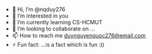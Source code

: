 - 👋 Hi, I’m @nqduy276
- 👀 I’m interested in you
- 🌱 I’m currently learning CS-HCMUT
- 💞️ I’m looking to collaborate on ...
- 📫 How to reach me duynguyenquoc276@email.com
- ⚡ Fun fact: ...is a fact which is fun :))

<!---
nqduy276/nqduy276 is a ✨ special ✨ repository because its `README.md` (this file) appears on your GitHub profile.
You can click the Preview link to take a look at your changes.
--->
